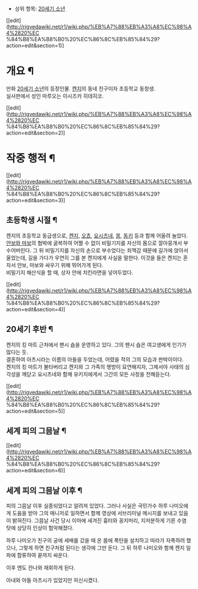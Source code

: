  * 상위 항목: [20세기 소년](20%EC%84%B8%EA%B8%B0%20%EC%86%8C%EB%85%84.md)  

[[edit](http://rigvedawiki.net/r1/wiki.php/%EB%A7%88%EB%A3%A8%EC%98%A4%2820%EC
%84%B8%EA%B8%B0%20%EC%86%8C%EB%85%84%29?action=edit&section=1)]

# 개요 ¶

  

만화 [20세기 소년](20%EC%84%B8%EA%B8%B0%20%EC%86%8C%EB%85%84.md)의 등장인물.
[켄지](%EC%BC%84%EC%A7%80%2820%EC%84%B8%EA%B8%B0%20%EC%86%8C%EB%85%84%29.md)의
동네 친구이자 초등학교 동창생.  
실사판에서 성인 마루오는 이시즈카 히데히코.

[[edit](http://rigvedawiki.net/r1/wiki.php/%EB%A7%88%EB%A3%A8%EC%98%A4%2820%EC
%84%B8%EA%B8%B0%20%EC%86%8C%EB%85%84%29?action=edit&section=2)]

# 작중 행적 ¶

  

[[edit](http://rigvedawiki.net/r1/wiki.php/%EB%A7%88%EB%A3%A8%EC%98%A4%2820%EC
%84%B8%EA%B8%B0%20%EC%86%8C%EB%85%84%29?action=edit&section=3)]

## 초등학생 시절 ¶

  

켄지의 초등학교 동급생으로,
[켄지](%EC%BC%84%EC%A7%80%2820%EC%84%B8%EA%B8%B0%20%EC%86%8C%EB%85%84%29.md),
[오쵸](%EC%98%A4%EC%B5%B8%2820%EC%84%B8%EA%B8%B0%20%EC%86%8C%EB%85%84%29.md),
[요시츠네](%EC%9A%94%EC%8B%9C%EC%B8%A0%EB%84%A4%2820%EC%84%B8%EA%B8%B0%20%EC%86%8C%EB%85%84%29.md),
[몽](%EB%AA%BD%2820%EC%84%B8%EA%B8%B0%20%EC%86%8C%EB%85%84%29.md),
[동키](%EB%8F%99%ED%82%A4%2820%EC%84%B8%EA%B8%B0%20%EC%86%8C%EB%85%84%29.md)
등과 함께 어울려 놀았다.  
[얀보와 마보](%EC%96%80%EB%B3%B4%EC%99%80%20%EB%A7%88%EB%B3%B4.md)의 협박에 굴복하여 어쩔
수 없이 비밀기지를 자신의 몸으로 깔아뭉개서 부수어버린다. 그 뒤 비밀기지를 자신의 손으로 부수었다는 죄책감 때문에 길가에 앉아서 울었는데,
길을 가다가 우연히 그를 본 켄지에게 사실을 말한다. 이것을 들은 켄지는 혼자서 얀보, 마보와 싸우기 위해 뛰어가게 된다.  
비밀기지 해산식을 할 때, 상자 안에 치킨라면을 넣어두었다.

  

[[edit](http://rigvedawiki.net/r1/wiki.php/%EB%A7%88%EB%A3%A8%EC%98%A4%2820%EC
%84%B8%EA%B8%B0%20%EC%86%8C%EB%85%84%29?action=edit&section=4)]

## 20세기 후반 ¶

  

켄지의 킹 마트 근처에서 팬시 숍을 운영하고 있다. 그의 팬시 숍은 여고생에게 인기가 많다는 듯.  
결혼하여 아츠시라는 이름의 아들을 두었는데, 어렸을 적의 그의 모습과 판박이이다.  
켄지의 킹 마트가 불타버리고 켄지와 그 가족의 행방이 묘연해지자, 그제서야 사태의 심각성을 깨닫고 요시츠네와 함께 유키지에게서 그간의 모든
사정을 전해듣는다.

  

[[edit](http://rigvedawiki.net/r1/wiki.php/%EB%A7%88%EB%A3%A8%EC%98%A4%2820%EC
%84%B8%EA%B8%B0%20%EC%86%8C%EB%85%84%29?action=edit&section=5)]

## 세계 피의 그믐날 ¶

  

[[edit](http://rigvedawiki.net/r1/wiki.php/%EB%A7%88%EB%A3%A8%EC%98%A4%2820%EC
%84%B8%EA%B8%B0%20%EC%86%8C%EB%85%84%29?action=edit&section=6)]

## 세계 피의 그믐날 이후 ¶

  

피의 그믐날 이후 실종되었다고 알려져 있었다. 그러나 사실은 국민가수 하루 나미오에게 도움을 받아 그의 매니저로 일하면서 함께 영상에
서브리미널 메시지를 보내고 있음이 밝혀진다. 그믐날 사건 당시 이마에 새겨진 흉터와 꽁지머리, 지저분하게 기른 수염 탓에 상당히 인상이
험악해졌다.

  

하루 나미오가 친구의 궁에 세배를 갔을 때 온 몸에 폭탄을 설치하고 따라가 자폭하려 했으나, 그렇게 하면 친구처럼 된다는 생각에 그만 둔다.
그 뒤 하루 나미오와 함께 켄지 일파에 합류하여 끝까지 싸운다.

  

이후 엔도 칸나와 재회하게 된다.

  

아내와 아들 아츠시가 있었지만 피신시켰다.

